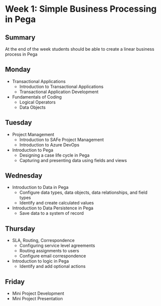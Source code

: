 # Week 1: Simple Business Processing in Pega
## Summary
At the end of the week students should be able to create a linear business process in Pega 
## Monday
- Transactional Applications
    - Introduction to Transactional Applications
    - Transactional Application Development
- Fundamentals of Coding
   - Logical Operators
   - Data Objects
## Tuesday
- Project Management
  -  Introduction to SAFe Project Management
  -  Introduction to Azure DevOps
- Introduction to Pega
    - Designing a case life cycle in Pega
    - Capturing and presenting data using fields and views
## Wednesday
- Introduction to Data in Pega
    - Configure data types, data objects, data relationships, and field types
    - Identify and create calculated values
- Introduction to Data Persistence in Pega
    - Save data to a system of record
## Thursday
- SLA, Routing, Correspondence
    - Configuring service level agreements
    - Routing assignments to users
    - Configure email correspondence
- Introduction to logic in Pega
    - Identify and add optional actions
## Friday
- Mini Project Development 
- Mini Project Presentation 